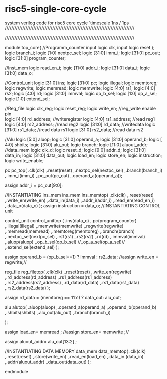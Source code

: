 # risc5-single-core-cycle
system verilog code for risc5 core cycle
`timescale 1ns / 1ps
//////////////////////////////////////////////////////////////////////////////////

//////////////////////////////////////////////////////////////////////////////////


module top_core(
//Programm_counter
input logic           clk,
input logic           reset
);
logic           branch_i;
logic  [1:0]    nextpc_sel;
logic [31:0]    imm_i;
logic [31:0]    pc_out;
logic [31:0]    program_counter;

//Inst_mem
logic       read_en_i;
logic  [11:0]   addr_i; 
logic [31:0]   data_i;
logic [31:0]   data_o;

//Control_unit
logic  [31:0] ins;
logic  [31:0] pc;
logic         illegal;
logic         memtoreg; 
logic         regwrite; 
logic         memread; 
logic         memwrite;
logic [4:0]   rs1;
logic [4:0]   rs2;
logic [4:0]   rd;
logic [31:0]  immval;
logic         op_b_sel;
logic [1:0]   op_a_sel;
logic [1:0]   extend_sel;

//Reg_file 
logic           clk_reg;
logic           reset_reg;
logic           write_en;        //reg_write enable pin  
logic  [4:0]    rd_address;  //writeregister
logic  [4:0]    rs1_address;      //read reg1
logic  [4:0]    rs2_address;   //read reg2
logic [31:0]    rd_data;    //writedata
logic [31:0]    rs1_data;   //read data rs1
logic [31:0]    rs2_data;    //read data rs2

//Alu
logic  [5:0]    aluop;
logic [31:0]    operand_a;
logic [31:0]    operand_b;
logic [ 4:0]    shbits;
logic [31:0]    alu_out;
logic           branch;
logic [11:0]    aluout_addr;
//data_mem
logic           clk_d;
logic           reset_d;
logic [9:0]     addr_d;
logic [31:0]    data_in;
logic [31:0]    data_out;
logic           load_en;
logic           store_en;
logic           instruction;
logic           write_enable;

 pc pc_top(
.clk(clk)
,.reset(reset)
,.nextpc_sel(nextpc_sel)
,.branch(branch_i)
,.imm_i(imm_i)
,.pc_out(pc_out)
,.operand_a(operand_a));

assign addr_i = pc_out[9:0];

//INSTANTIATING ins_mem 
ins_mem ins_memtop(
 .clk(clk)
 ,.reset(reset)
 ,.write_en(write_en)
 ,.data_in(data_i)
 ,.addr_i(addr_i)
 ,.read_en(read_en_i)
 ,.data_o(data_o)
);
assign instruction = data_o;
//INSTANTIATING CONTROL unit 

control_unit control_unittop (
.ins(data_o)
,.pc(program_counter)
,.illegal(illegal)
,.memwrite(memwrite)
,.regwrite(regwrite)
,.memread(memread)
,.memtoreg(memtoreg)
,.branch(branch)
,.nextpc_sel(nextpc_sel)
,.rs1(rs1)
,.rs2(rs2)
,.rd(rd)
,.immval(immval)
,.aluop(aluop)
,.op_b_sel(op_b_sel)
//,.op_a_sel(op_a_sel)//
,.extend_sel(extend_sel)
);
 
assign operand_b = (op_b_sel==1) ? immval : rs2_data;
//assign write_en = regwrite;//

reg_file reg_filetop(
.clk(clk)
,.reset(reset)
,.write_en(regwrite)
,.rd_address(rd_address)
,.rs1_address(rs1_address) 
,.rs2_address(rs2_address)
,.rd_data(rd_data)
,.rs1_data(rs1_data)
,.rs2_data(rs2_data)
);

assign rd_data = (memtoreg == 1'b1) ? data_out: alu_out;


alu alutop(
.aluop(aluop)
,.operand_a(operand_a)
,.operand_b(operand_b)
,.shbits(shbits)
,.alu_out(alu_out)
,.branch(branch_i)
 
);


assign load_en= memread ;
//assign store_en= memwrite ;//

assign  aluout_addr= alu_out[13:2] ;

//INSTANTIATING DATA MEMORY
data_mem data_memtop(
 .clk(clk)
 ,.reset(reset)
 ,.store(write_en)
 ,.read_en(load_en)
 ,.data_in (data_in)
 ,.addr(aluout_addr)
 ,.data_out(data_out)
);
 

endmodule

